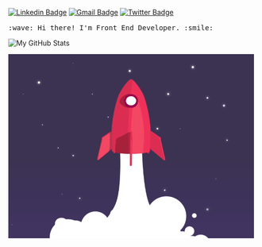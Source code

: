 [![Linkedin Badge](http://img.shields.io/badge/-gabrielgomesferraz-blue?style=flat-square&logo=Linkedin&logoColor=white&link=https://www.linkedin.com/in/gabrielgomesferraz)](https://www.linkedin.com/in/gabrielgomesferraz/) [![Gmail Badge](https://img.shields.io/badge/-gabrielgomes639@gmail.com-c14438?style=flat-square&logo=Gmail&logoColor=white&link=mailto:gabrielgomes639@gmail.com)](mailto:gabrielgomes639@gmail.com) [![Twitter Badge](http://img.shields.io/badge/-gabrielhgferraz-deepskyblue?style=flat-square&logo=Twitter&logoColor=white&link=https://twitter.com/gabrielhgferraz)](https://twitter.com/gabrielhgferraz)

<p>
  <samp>
    :wave: Hi there! I'm Front End Developer. :smile:
  </samp>
  <br>
</p>

![My GitHub Stats](https://github-readme-stats.vercel.app/api?username=gabrielgomesferraz&show_icons=true&theme=dracula)
 
<img width="495" src="https://raw.githubusercontent.com/gabrielgomesferraz/gabrielgomesferraz/master/assets/images/rocket.gif" />
